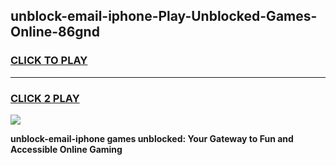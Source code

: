 
## unblock-email-iphone-Play-Unblocked-Games-Online-86gnd
<h3>
<a href="https://premium76.site?title=unblock-email-iphone&ref=25A">CLICK TO PLAY</a></h3>
<hr>

<h3>
<a href="https://premium76.site?title=unblock-email-iphone&ref=25A">CLICK 2 PLAY</a>
  
</h3>

<a href="https://premium76.site?title=unblock-email-iphone&ref=25A"><img src="https://clearcache.store/games.png"></a>


**unblock-email-iphone games unblocked: Your Gateway to Fun and Accessible Online Gaming**
